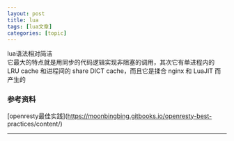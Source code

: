 ```yaml
---
layout: post
title: lua 
tags: [lua文章]
categories: [topic]
---
```

lua语法相对简洁  
它最大的特点就是用同步的代码逻辑实现非阻塞的调用，其次它有单进程内的 LRU cache 和进程间的 share DICT cache，而且它是揉合
nginx 和 LuaJIT 而产生的

### 参考资料

[openresty最佳实践](https://moonbingbing.gitbooks.io/openresty-best-
practices/content/)

* * *